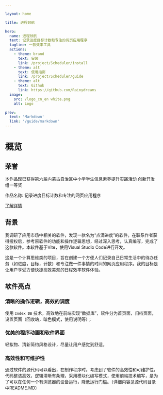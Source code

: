 ```yaml
---

layout: home

title: 进程领航

hero:
  name: 进程领航
  text: 记录进度目标计数和专注的网页应用程序
  tagline: 一款效率工具
  actions:
    - theme: brand
      text: 安装
      link: /project/Scheduler/install
    - theme: alt
      text: 使用指南
      link: /project/Scheduler/guide
    - theme: alt
      text: Github
      link: https://github.com/Rainydreams
  image:
    src: /logo_cn_en white.png
    alt: Logo

prev:
  text: 'Markdown'
  link: '/guide/markdown'
---
```


# 概览

##  荣誉

本作品现已获得第六届内蒙古自治区中小学学生信息素养提升实践活动 创新开发组一等奖

作品名称: 记录进度目标计数和专注的网页应用程序


<style scoped> @import "/.vitepress/bootstrap/import.scss"</style>

<a class="btn btn-primary" target="_blank" href="https://basic.nmg.smartedu.cn/cams/web/static/h/20240110.html" role="button">了解详情</a>

## 背景
我调研了应用市场中相关的软件，发现一款名为“点滴进度”的软件，在联系作者获得授权后，参考原软件的功能和操作逻辑思想，经过深入思考，认真编写，完成了这款软件。本软件基于Vite，使用Visual Studio Code进行开发。

这是一个计算思维类的项目，旨在创建一个方便人们记录自己日常生活中的待办任务（如进度，目标，计数）和专注做一件事情的时间的网页应用程序。我的目标是让用户享受方便快捷高效美观的日程效率软件体验。

## 软件亮点

### 清晰的操作逻辑，高效的调度

使用 `Index DB` 技术，高效地在前端实现“数据库”，软件分为首页面，归档页面，设置页面（回收站，暗色模式，使用说明等）；

### 优美的程序动画和软件界面

轻拟物、清新简约风格设计，尽量让用户感觉到舒适。

### 高效性和可维护性

通过软件的源代码可以看出，在制作程序时，考虑到了软件的高效性和可维护性，代码整洁高效，逻辑清晰有条理，采用模块化编写模式，使用前端技术编写，是为了可以在任何一个有浏览器的设备运行，降低运行门槛。（详细内容见源代码目录中README.MD）